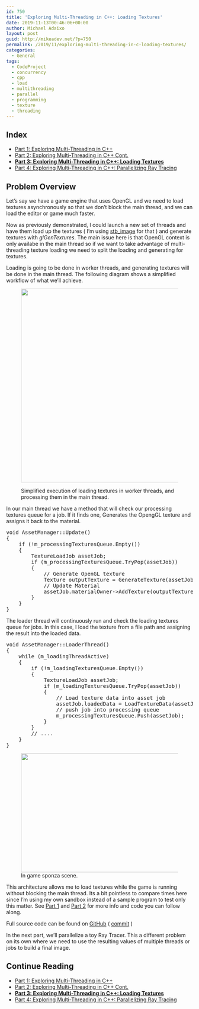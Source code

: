 ```yaml
---
id: 750
title: 'Exploring Multi-Threading in C++: Loading Textures'
date: 2019-11-13T00:46:06+00:00
author: Michael Adaixo
layout: post
guid: http://mikeadev.net/?p=750
permalink: /2019/11/exploring-multi-threading-in-c-loading-textures/
categories:
  - General
tags:
  - CodeProject
  - concurrency
  - cpp
  - load
  - multithreading
  - parallel
  - programming
  - texture
  - threading
---
```

 

## Index

  * [Part 1: Exploring Multi-Threading in C++](http://mikeadev.net/2019/10/exploring-multi-threading-in-c/)
  * [Part 2: Exploring Multi-Threading in C++ Cont.](http://mikeadev.net/2019/10/exploring-multi-threading-in-c-part-2/)
  * [**Part 3: Exploring Multi-Threading in C++: Loading Textures**](http://mikeadev.net/2019/11/exploring-multi-threading-in-c-loading-textures/)
  * [Part 4: Exploring Multi-Threading in C++: Parallelizing Ray Tracing](http://mikeadev.net/2019/11/parallelizing-ray-tracing/)

## Problem Overview

Let&#8217;s say we have a game engine that uses OpenGL and we need to load textures asynchronously so that we don&#8217;t block the main thread, and we can load the editor or game much faster.

Now as previously demonstrated, I could launch a new set of threads and have them load up the textures ( I&#8217;m using [stb_image](https://github.com/nothings/stb) for that ) and generate textures with _glGenTextures_. The main issue here is that OpenGL context is only availabe in the main thread so if we want to take advantage of multi-threading texture loading we need to split the loading and generating for textures.

Loading is going to be done in worker threads, and generating textures will be done in the main thread. The following diagram shows a simplified workflow of what we&#8217;ll achieve.<figure class="wp-block-image size-large">

<img loading="lazy" width="602" height="523" src="http://mikeadev.net/wp-content/uploads/image-4.png" alt="" class="wp-image-751" srcset="http://mikeadev.net/wp-content/uploads/image-4.png 602w, http://mikeadev.net/wp-content/uploads/image-4-300x261.png 300w" sizes="(max-width: 602px) 100vw, 602px" /> <figcaption>Simplified execution of loading textures in worker threads, and processing them in the main thread.</figcaption></figure> 

In our main thread we have a method that will check our processing textures queue for a job. If it finds one, Generates the OpengGL texture and assigns it back to the material.

<pre class="EnlighterJSRAW" data-enlighter-language="cpp" data-enlighter-theme="" data-enlighter-highlight="" data-enlighter-linenumbers="" data-enlighter-lineoffset="" data-enlighter-title="" data-enlighter-group="">void AssetManager::Update()
{
	if (!m_processingTexturesQueue.Empty())
	{
		TextureLoadJob assetJob;
		if (m_processingTexturesQueue.TryPop(assetJob))
		{
			// Generate OpenGL texture
			Texture outputTexture = GenerateTexture(assetJob.loadedData, assetJob.textureType);
			// Update Material
			assetJob.materialOwner->AddTexture(outputTexture);
		}
	}
}</pre>

The loader thread will continuously run and check the loading textures queue for jobs. In this case, I load the texture from a file path and assigning the result into the loaded data.

<pre class="EnlighterJSRAW" data-enlighter-language="cpp" data-enlighter-theme="" data-enlighter-highlight="" data-enlighter-linenumbers="" data-enlighter-lineoffset="" data-enlighter-title="" data-enlighter-group="">void AssetManager::LoaderThread()
{
	while (m_loadingThreadActive)
	{
		if (!m_loadingTexturesQueue.Empty())
		{
			TextureLoadJob assetJob;
			if (m_loadingTexturesQueue.TryPop(assetJob))
			{
				// Load texture data into asset job
				assetJob.loadedData = LoadTextureData(assetJob.texturePath);
				// push job into processing queue
				m_processingTexturesQueue.Push(assetJob);
			}
		}
		// ....
	}
}</pre>

<div class="wp-block-image">
  <figure class="aligncenter size-large is-resized"><img loading="lazy" src="http://mikeadev.net/wp-content/uploads/image-5.png" alt="" class="wp-image-755" width="466" height="321" srcset="http://mikeadev.net/wp-content/uploads/image-5.png 799w, http://mikeadev.net/wp-content/uploads/image-5-300x207.png 300w, http://mikeadev.net/wp-content/uploads/image-5-768x530.png 768w" sizes="(max-width: 466px) 100vw, 466px" /><figcaption>In game sponza scene.</figcaption></figure>
</div>

This architecture allows me to load textures while the game is running without blocking the main thread. Its a bit pointless to compare times here since I&#8217;m using my own sandbox instead of a sample program to test only this matter. See [Part 1](http://mikeadev.net/2019/10/exploring-multi-threading-in-c/) and [Part 2](http://mikeadev.net/2019/10/exploring-multi-threading-in-c-part-2/) for more info and code you can follow along.

Full source code can be found on [GitHub](https://github.com/Mikea15/EngineSandbox) ( [commit](https://github.com/Mikea15/EngineSandbox/commit/3d8651a029ee851b1de322c664b328654aff2ea8) )

In the next part, we&#8217;ll parallelize a toy Ray Tracer. This a different problem on its own where we need to use the resulting values of multiple threads or jobs to build a final image.

## Continue Reading

  * [Part 1: Exploring Multi-Threading in C++](http://mikeadev.net/2019/10/exploring-multi-threading-in-c/)
  * [Part 2: Exploring Multi-Threading in C++ Cont.](http://mikeadev.net/2019/10/exploring-multi-threading-in-c-part-2/)
  * [**Part 3: Exploring Multi-Threading in C++: Loading Textures**](http://mikeadev.net/2019/11/exploring-multi-threading-in-c-loading-textures/)
  * [Part 4: Exploring Multi-Threading in C++: Parallelizing Ray Tracing](http://mikeadev.net/2019/11/parallelizing-ray-tracing/) 

<a href="https://www.codeproject.com/script/Articles/BlogArticleList.aspx?amid=7793424" rel="tag" style="display:none">CodeProject</a>